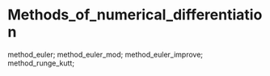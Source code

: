 # Methods_of_numerical_differentiation
method_euler; method_euler_mod; method_euler_improve; method_runge_kutt;
